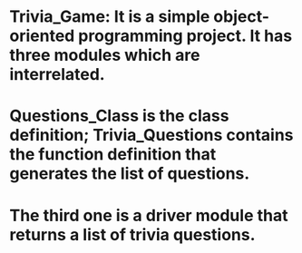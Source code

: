 # Trivia_Game: It is a simple object-oriented programming project. It has three modules which are interrelated. 
# Questions_Class is the class definition; Trivia_Questions contains the function definition that generates the list of questions. 
# The third one is a driver module that returns a list of trivia questions.
